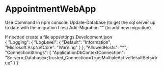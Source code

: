 # AppointmentWebApp

Use Command in npm console:
  Update-Database (to get the sql server up to date with the migration files)
  Add-Migration "<Comment>" (to add new migration)

  If needed create a file appsettings.Development.json <br/>
  {
  "Logging": {
    "LogLevel": {
      "Default": "Information",
      "Microsoft.AspNetCore": "Warning"
    }
  },
  "AllowedHosts": "*",
  "ConnectionStrings": {
    "ApplicationDbContextConnection": "Server=<ServerName>;Database=<DatabaseName>;Trusted_Connection=True;MultipleActiveResultSets=true"
  }
}
